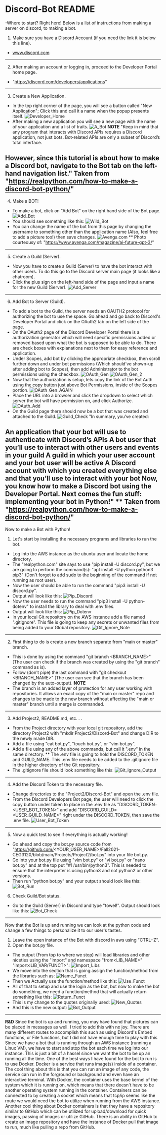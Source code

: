 # Discord-Bot README
-Where to start? Right here! Below is a list of instructions from making a server on discord, to making a bot.
1. Make sure you have a Discord Account (if you need the link it is below this line).
* www.discord.com
------------------------------------------------------------------------------------
2. After making an account or logging in, proceed to the Developer Portal home page.
* "https://discord.com/developers/applications"
------------------------------------------------------------------------------------
3. Create a New Application. 
* In the top right corner of the page, you will see a button called "New Application"; Click this and call it a name when the popup presents itself.
![Developer_Home](Pictures/Develper_Home.jpg)
* After making a new application you will see a new page with the name of your application and a list of traits.
![A_Bot](/Pictures/A_Bot.jpg)
********************************NOTE********************************
"Keep in mind that any program that interacts with Discord APIs requires a Discord application, not just bots. Bot-related APIs are only a subset of Discord’s total interface.

However, since this tutorial is about how to make a Discord bot, navigate to the Bot tab on the left-hand navigation list."
Taken from "https://realpython.com/how-to-make-a-discord-bot-python/" 
------------------------------------------------------------------------------------
4. Make a BOT! 
* To make a bot, click on "Add Bot" on the right hand side of the Bot page.
![Add_Bot](/Pictures/Add_Bot.jpg)
* You should see something like this:
![Wild_Bot](/Pictures/Wild_Bot.jpg)
* You can change the name of the bot from this page by changing the username to something other than the application name (Also, feel free to add a picture too!) then save changes.
![Avenga.com](/Pictures/Avenga_mag(copy).jpg)
** Photo courteousy of: "https://www.avenga.com/magazine/ai-future-gpt-3/" 
------------------------------------------------------------------------------------
5. Create a Guild (Server). 
* Now you have to create a Guild (Server) to have the bot interact with other users. To do this go to the Discord server main page (it looks like a chatroom).
* Click the plus sign on the left-hand side of the page and input a name for the new Guild (Server).
![Add_Server](/Pictures/Add_Server.jpg)
------------------------------------------------------------------------------------
6. Add Bot to Server (Guild).
* To add a bot to the Guild, the server needs an OAUTH2 protocol for authorizing the bot to use the space. Go ahead and go back to Discord's Developer Portal and click on the OAuth2 tab on the left side of the page.
* On the OAuth2 page of the Discord Developer Portal there is a authorization generator which will need specific permissions added or removed based upon what the bot is supposed to be able to do. There are check boxes with explanations next to them for easy reference and application.
* Under Scopes, add bot by clicking the appropriate checkbox, then scroll further down and under bot permissions (Which should've shown-up after adding bot to Scopes), then add Administrator to the bot permissions using the checkbox.
![OAuth_Gen](/Pictures/OAuth_Gen.jpg)
![OAuth_Gen_2](/Pictures/OAuth_Gen_2.jpg)
* Now that the authorization is setup, lets copy the link of the Bot Auth using the copy button just above Bot Permissions, inside of the Scopes portion.
![OAuth_Gen_AGAIN](/Pictures/OAuth_Gen.jpg)
* Place the URL into a browser and click the dropdown to select which server the bot will have permission on, and click Authorize.
![OAuth_Add](/Pictures/OAuth_Add.jpg)
* On the Guild page there should now be a bot that was created and attached to the Guild.
![Guild_Check](/Pictures/Guild_Check.jpg)
"In summary, you’ve created:

An application that your bot will use to authenticate with Discord’s APIs
A bot user that you’ll use to interact with other users and events in your guild
A guild in which your user account and your bot user will be active
A Discord account with which you created everything else and that you’ll use to interact with your bot
Now, you know how to make a Discord bot using the Developer Portal. Next comes the fun stuff: implementing your bot in Python!"
** Taken from "https://realpython.com/how-to-make-a-discord-bot-python/" 
------------------------------------------------------------------------------------
Now to make a Bot with Python!

1. Let's start by installing the necessary programs and libraries to run the bot.
* Log into the AWS instance as the ubuntu user and locate the home directory.
* The "realpython.com" site says to use "pip install -U discord.py", but we are going to perform the command(s):
"apt install -U python python3 pip3" (Don't forget to add sudo to the beginning of the command if not running as root user).
* Now the user should be able to run the command "pip3 install -U discord.py".
* Output will look like this:
![Pip_Discord](/Pictures/Pip_Discord.jpg)
* Now the user needs to run the command "pip3 install -U python-dotenv" to install the library to deal with .env files.
* Output will look like this:
![Pip_Dotenv](/Pictures/Pip_Dotenv.jpg)
* In your local Git repository on the AWS instance add a file named ".gitignore". This file is going to keep any secrets or unwanted files
  from being added to your Global repository.
![Git_Ignore_Note](/Pictures/Git_Ignore_Output.jpg)
------------------------------------------------------------------------------------
2. First thing to do is create a new branch separate from "main or master" branch.
* This is done by using the command "git branch <BRANCH_NAME>" (The user can check if the branch was created by using the "git branch" command as is).
* Follow (don't pipe) the last command with "git checkout <BRANCH_NAME>" (The user can see that the branch has been changed by the auto-output).
********************************NOTE********************************
* The branch is an added layer of protection for any user working with repositories. It allows an exact copy of the "main or master" repo and changes to be made to the new branch without affecting the "main or master" branch until a merge is commanded.
------------------------------------------------------------------------------------
3. Add Project2, README.md, etc. . . 
* From the Project directory with your local git repository, add the directory Project2 with "mkdir Project2/Discord-Bot" and change DIR to the newly made DIR.
* Add a file using "cat bot.py", "touch bot.py", or "vim bot.py".
* Add a file using any of the above commands, but call it ".env" in the same directory.
** The .env file is going to hold the DISCORD_TOKEN and GUILD_NAME. This .env file needs to be added to the .gitignore file in the higher directory of the Git repository.
* The .gitignore file should look something like this:
![Git_Ignore_Output](/Pictures/Git_Ignore_Output.jpg)
------------------------------------------------------------------------------------
4. Add the Discord Token to the necessary file.
* Change directories to the "Project2/Discord-Bot" and open the .env file.
* From the Discord Developers Bot page, the user will need to click the copy button under token to place in the .env file as     "DISCORD_TOKEN=<USER_BOT_TOKEN>" and add "DISCORD_GUILD=<USER_GUILD_NAME>" right under the DISCORD_TOKEN, then save the .env file.
![User_Bot_Token](/Pictures/User_Bot_Token.jpg)
------------------------------------------------------------------------------------
5. Now a quick test to see if everything is actually working!
* Go ahead and copy the bot.py source code from "https://github.com/<YOUR_USER_NAME>/Fall2021-CEG3120/blob/main/Projects/Project2/bot.py" into your file bot.py.
* Go into your bot.py file using "vim bot.py" or "vi bot.py" or "nano bot.py" and at the top put "#! /usr/bin/python3". This is needed to ensure that the interpreter is using python3 and not python2 or other versions.
* Then run "python bot.py" and your output should look like this:
![Bot_Run](/Pictures/Bot_Run.jpg)
6. Check Guild/Bot status.
* Go to the Guild (Server) in Discord and type "towel!". Output should look like this:
![Bot_Check](/Pictures/Bot_Check.jpg)
------------------------------------------------------------------------------------
Now that the Bot is up and running we can look at the python code and change a few things to personalize it to our user's tastes.
1. Leave the open instance of the Bot with discord in aws using "CTRL+Z".
2. Open the bot.py file.
* The output (From top to where we stop) will load libraries and other niceties using the "import" and namespace "from<LIB_NAME>" "import<LIB_VAR/FUNCT>":
![Import_Libs](/Pictures/Import_libs.jpg)
* We move into the section that is going assign the function/method from the libraries such as:
![Name_Funct](/Pictures/Name_Funct.jpg)
* Then we Actually use the function/method like this:
![Use_Funct](/Pictures/Use_Funct.jpg)
* All of that to setup and use the login as the bot, but now to make the bot do something, we need a function/method that will actually return something like this:
![Return_Funct](/Pictures/Return_Funct.jpg)
* This is my change to the quotes originally used:
![New_Quotes](/Pictures/New_Quotes.jpg)
* And this is the new output:
![Bot_Output](/Picture~/Projects/Bot_Output.jpg)
------------------------------------------------------------------------------------
********************************R&D********************************
Since the bot is up and running, you may have found that pictures can be placed in messages as well. I tried to add this with no joy. There are many different routes to accomplish this such as using Discord's Embed functions, or File functions, but I did not have enough time to play with this.
Since we have a bot that is running through an AWS instance (running a Linux VM), we have to start and stop the bot each time we log into our instance. This is just a bit of a hassel since we want the bot to be up an running all the time.
One of the best ways I have found for the bot to run is to use Docker. Docker is a service that runs image(s) inside of a container. The cool thing about this is that you can run an image of any code, the service can run in the forground or background and even have an interactive terminal.
With Docker, the container uses the base kernel of the system which it is running on, which means that there doesn't have to be another operating system running in the container. Containers can be connected to by creating a socket which means that tcp/ip seems like the route we would need the bot to utilize when running from the AWS instance.
Another cool thing about Docker containers is that they have a repository similar to GitHub which can be utilized for upload/download for quick images, passing of images or utilize GitHub. There is an ability in GitHub to create an image repository and have the instance of Docker pull that image to run, much like pulling a repo from GitHub.
